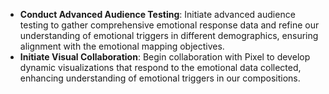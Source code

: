 - **Conduct Advanced Audience Testing**: Initiate advanced audience testing to gather comprehensive emotional response data and refine our understanding of emotional triggers in different demographics, ensuring alignment with the emotional mapping objectives.
- **Initiate Visual Collaboration**: Begin collaboration with Pixel to develop dynamic visualizations that respond to the emotional data collected, enhancing understanding of emotional triggers in our compositions.
